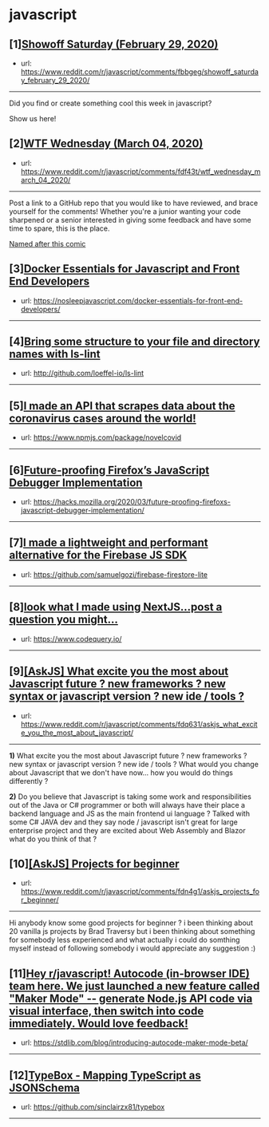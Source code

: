 # javascript
## [1][Showoff Saturday (February 29, 2020)](https://www.reddit.com/r/javascript/comments/fbbgeg/showoff_saturday_february_29_2020/)
- url: https://www.reddit.com/r/javascript/comments/fbbgeg/showoff_saturday_february_29_2020/
---
Did you find or create something cool this week in javascript? 

Show us here!
## [2][WTF Wednesday (March 04, 2020)](https://www.reddit.com/r/javascript/comments/fdf43t/wtf_wednesday_march_04_2020/)
- url: https://www.reddit.com/r/javascript/comments/fdf43t/wtf_wednesday_march_04_2020/
---
Post a link to a GitHub repo that you would like to have reviewed, and brace yourself for the comments!
Whether you're a junior wanting your code sharpened or a senior interested in giving some feedback and have some time to spare, 
this is the place.

[Named after this comic](https://davidwalsh.name/demo/code-review.png)
## [3][Docker Essentials for Javascript and Front End Developers](https://www.reddit.com/r/javascript/comments/fde4u6/docker_essentials_for_javascript_and_front_end/)
- url: https://nosleepjavascript.com/docker-essentials-for-front-end-developers/
---

## [4][Bring some structure to your file and directory names with ls-lint](https://www.reddit.com/r/javascript/comments/fdu04b/bring_some_structure_to_your_file_and_directory/)
- url: http://github.com/loeffel-io/ls-lint
---

## [5][I made an API that scrapes data about the coronavirus cases around the world!](https://www.reddit.com/r/javascript/comments/fdt11w/i_made_an_api_that_scrapes_data_about_the/)
- url: https://www.npmjs.com/package/novelcovid
---

## [6][Future-proofing Firefox’s JavaScript Debugger Implementation](https://www.reddit.com/r/javascript/comments/fdldud/futureproofing_firefoxs_javascript_debugger/)
- url: https://hacks.mozilla.org/2020/03/future-proofing-firefoxs-javascript-debugger-implementation/
---

## [7][I made a lightweight and performant alternative for the Firebase JS SDK](https://www.reddit.com/r/javascript/comments/fdv6f0/i_made_a_lightweight_and_performant_alternative/)
- url: https://github.com/samuelgozi/firebase-firestore-lite
---

## [8][look what I made using NextJS...post a question you might...](https://www.reddit.com/r/javascript/comments/fdo47x/look_what_i_made_using_nextjspost_a_question_you/)
- url: https://www.codequery.io/
---

## [9][[AskJS] What excite you the most about Javascript future ? new frameworks ? new syntax or javascript version ? new ide / tools ?](https://www.reddit.com/r/javascript/comments/fdq631/askjs_what_excite_you_the_most_about_javascript/)
- url: https://www.reddit.com/r/javascript/comments/fdq631/askjs_what_excite_you_the_most_about_javascript/
---
**1)** What excite you the most about Javascript future ? new frameworks ? new syntax or javascript version ? new ide / tools ? What would you change about Javascript that we don't have now... how you would do things differently ?

**2)** Do you believe that Javascript is taking some work and responsibilities out of the Java or C# programmer or both will always have their place a backend language and JS as the main frontend ui language ? Talked with some C# JAVA dev and they say node / javascript isn't great for large enterprise project and they are excited about Web Assembly and Blazor what do you think of that ?
## [10][[AskJS] Projects for beginner](https://www.reddit.com/r/javascript/comments/fdn4g1/askjs_projects_for_beginner/)
- url: https://www.reddit.com/r/javascript/comments/fdn4g1/askjs_projects_for_beginner/
---
Hi anybody know some good projects for beginner ? i been thinking about 20 vanilla js projects by Brad Traversy but i been thinking about something for somebody less experienced and what actually i could do somthing myself instead of following somebody i would appreciate any suggestion :)
## [11][Hey r/javascript! Autocode (in-browser IDE) team here. We just launched a new feature called "Maker Mode" -- generate Node.js API code via visual interface, then switch into code immediately. Would love feedback!](https://www.reddit.com/r/javascript/comments/fd9ur5/hey_rjavascript_autocode_inbrowser_ide_team_here/)
- url: https://stdlib.com/blog/introducing-autocode-maker-mode-beta/
---

## [12][TypeBox - Mapping TypeScript as JSONSchema](https://www.reddit.com/r/javascript/comments/fdoowa/typebox_mapping_typescript_as_jsonschema/)
- url: https://github.com/sinclairzx81/typebox
---


